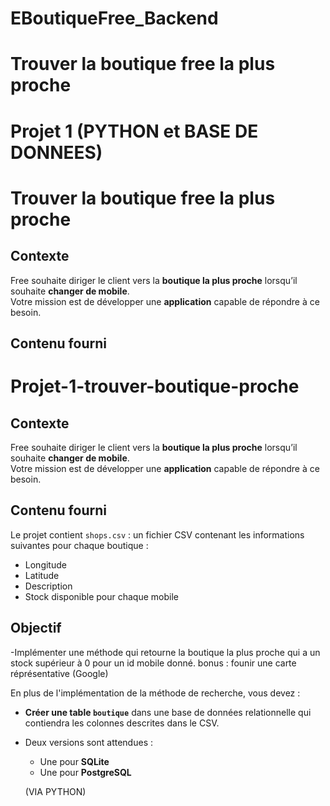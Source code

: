 # EBoutiqueFree_Backend
# Trouver la boutique free la plus proche 

# Projet 1 (PYTHON et BASE DE DONNEES)

# Trouver la boutique free la plus proche 

## Contexte

Free souhaite diriger le client vers la **boutique la plus proche** lorsqu’il souhaite **changer de mobile**.  
Votre mission est de développer une **application** capable de répondre à ce besoin.

##  Contenu fourni
# Projet-1-trouver-boutique-proche

## Contexte

Free souhaite diriger le client vers la **boutique la plus proche** lorsqu’il souhaite **changer de mobile**.  
Votre mission est de développer une **application** capable de répondre à ce besoin.

##  Contenu fourni

Le projet contient `shops.csv` : un fichier CSV contenant les informations suivantes pour chaque boutique :
  - Longitude
  - Latitude
  - Description
  - Stock disponible pour chaque mobile

## Objectif
-Implémenter une méthode qui retourne la boutique la plus proche qui a un stock supérieur à 0 pour un id mobile donné.
bonus : founir une carte réprésentative (Google)

En plus de l'implémentation de la méthode de recherche, vous devez :

- **Créer une table `boutique`**  dans une base de données relationnelle qui contiendra les colonnes descrites dans le CSV.
- Deux versions sont attendues :
  - Une pour **SQLite**
  - Une pour **PostgreSQL**
 
  (VIA PYTHON)
 

